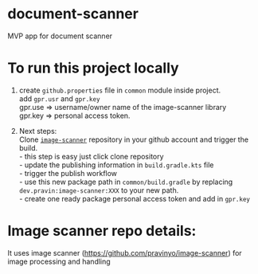 # document-scanner
MVP app for document scanner

# To run this project locally

1. create `github.properties` file in `common` module inside project.   
   add `gpr.usr` and `gpr.key`  
   gpr.use => username/owner name of the image-scanner library  
   gpr.key => personal access token.  

2. Next steps:  
   Clone [`image-scanner`](https://github.com/pravinyo/image-scanner) repository in your github account and trigger the build.  
        - this step is easy just click clone repository  
        - update the publishing information in `build.gradle.kts` file  
        - trigger the publish workflow  
        - use this new package path in `common/build.gradle` by replacing `dev.pravin:image-scanner:XXX` to your new path.  
        - create one ready package personal access token and add in `gpr.key`  

# Image scanner repo details:          
It uses image scanner (https://github.com/pravinyo/image-scanner) for image processing and handling
